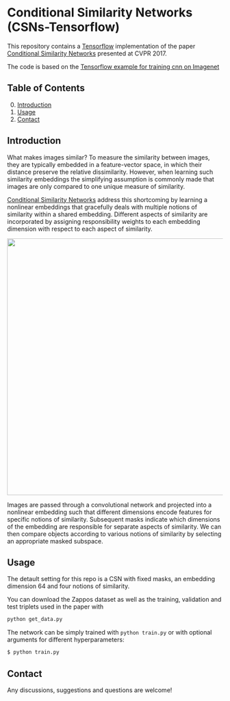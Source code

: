 # Conditional Similarity Networks (CSNs-Tensorflow)

This repository contains a [Tensorflow](https://github.com/tensorflow/tensorflow) implementation of the paper [Conditional Similarity Networks](https://arxiv.org/abs/1603.07810) presented at CVPR 2017. 

The code is based on the [Tensorflow example for training cnn on Imagenet](https://github.com/MachineLP/train_arch) 


## Table of Contents
0. [Introduction](#introduction)
0. [Usage](#usage)
0. [Contact](#contact)

## Introduction
What makes images similar? To measure the similarity between images, they are typically embedded in a feature-vector space, in which their distance preserve the relative dissimilarity. However, when learning such similarity embeddings the simplifying assumption is commonly made that images are only compared to one unique measure of similarity.

[Conditional Similarity Networks](https://arxiv.org/abs/1603.07810) address this shortcoming by learning a nonlinear embeddings that gracefully deals with multiple notions of similarity within a shared embedding. Different aspects of similarity are incorporated by assigning responsibility weights to each embedding dimension with respect to each aspect of similarity.

<img src="https://github.com/andreasveit/conditional-similarity-networks/blob/master/images/csn_overview.png?raw=true" width="600">

Images are passed through a convolutional network and projected into a nonlinear embedding such that different dimensions encode features for specific notions of similarity. Subsequent masks indicate which dimensions of the embedding are responsible for separate aspects of similarity. We can then compare objects according to various notions of similarity by selecting an appropriate masked subspace.

## Usage
The detault setting for this repo is a CSN with fixed masks, an embedding dimension 64 and four notions of similarity.

You can download the Zappos dataset as well as the training, validation and test triplets used in the paper with

```sh
python get_data.py
```

The network can be simply trained with `python train.py` or with optional arguments for different hyperparameters:
```sh
$ python train.py 
```

## Contact

Any discussions, suggestions and questions are welcome!
